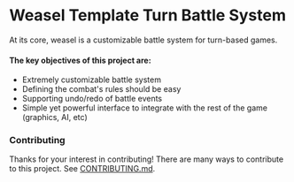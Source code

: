 # Weasel Template Turn Battle System

At its core, weasel is a customizable battle system for turn-based games.

#### The key objectives of this project are:

* Extremely customizable battle system
* Defining the combat's rules should be easy 
* Supporting undo/redo of battle events 
* Simple yet powerful interface to integrate with the rest of the game (graphics, AI, etc)

### Contributing

Thanks for your interest in contributing! There are many ways to contribute to this project. See [CONTRIBUTING.md](CONTRIBUTING.md).